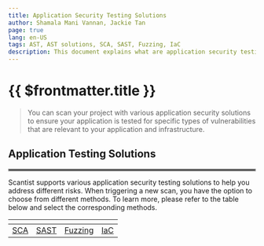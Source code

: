 ```yaml
---
title: Application Security Testing Solutions
author: Shamala Mani Vannan, Jackie Tan
page: true
lang: en-US
tags: AST, AST solutions, SCA, SAST, Fuzzing, IaC
description: This document explains what are application security testing solutions
---
```


<ClientOnly>

# {{ $frontmatter.title }}

> You can scan your project with various application security solutions to ensure your application is tested for specific types of vulnerabilities that are relevant to your application and infrastructure. 

## Application Testing Solutions

<hr style="border:2px solid gray" />

Scantist supports various application security testing solutions to help you address different risks. When triggering a new scan, you have the option to choose from different methods. To learn more, please refer to the table below and select the corresponding methods.  

<table>
    <thead>
        <th><img src=""/></th>
        <th><img src=""/></th>
        <th><img src=""/></th>
        <th><img src=""/></th>
    </thead>
    <tbody>
        <tr>
            <td><a href="">SCA</a></td>
            <td><a href="">SAST</a></td>
            <td><a href="">Fuzzing</a></td>
            <td><a href="">IaC</a></td>
        </tr>
    </tbody>
</table>

</ClientOnly>